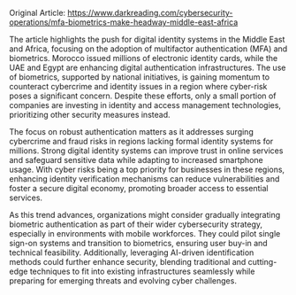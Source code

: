 Original Article: https://www.darkreading.com/cybersecurity-operations/mfa-biometrics-make-headway-middle-east-africa

The article highlights the push for digital identity systems in the Middle East and Africa, focusing on the adoption of multifactor authentication (MFA) and biometrics. Morocco issued millions of electronic identity cards, while the UAE and Egypt are enhancing digital authentication infrastructures. The use of biometrics, supported by national initiatives, is gaining momentum to counteract cybercrime and identity issues in a region where cyber-risk poses a significant concern. Despite these efforts, only a small portion of companies are investing in identity and access management technologies, prioritizing other security measures instead.

The focus on robust authentication matters as it addresses surging cybercrime and fraud risks in regions lacking formal identity systems for millions. Strong digital identity systems can improve trust in online services and safeguard sensitive data while adapting to increased smartphone usage. With cyber risks being a top priority for businesses in these regions, enhancing identity verification mechanisms can reduce vulnerabilities and foster a secure digital economy, promoting broader access to essential services.

As this trend advances, organizations might consider gradually integrating biometric authentication as part of their wider cybersecurity strategy, especially in environments with mobile workforces. They could pilot single sign-on systems and transition to biometrics, ensuring user buy-in and technical feasibility. Additionally, leveraging AI-driven identification methods could further enhance security, blending traditional and cutting-edge techniques to fit into existing infrastructures seamlessly while preparing for emerging threats and evolving cyber challenges.